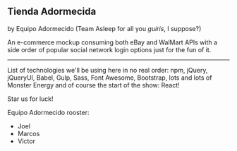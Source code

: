 ## Tienda Adormecida
by Equipo Adormecido (Team Asleep for all you _guiris_, I suppose?)

An e-commerce mockup consuming both eBay and WalMart APIs with a side order of popular social network login options just for the fun of it.

---
List of technologies we'll be using here in no real order: npm, jQuery, jQueryUI, Babel, Gulp, Sass, Font Awesome, Bootstrap, lots and lots of Monster Energy and of course the start of the show: React!

Star us for luck!

Equipo Adormecido rooster:
* Joel
* Marcos
* Victor
